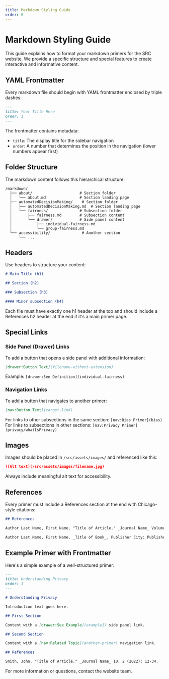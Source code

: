 ```yaml
---
title: Markdown Styling Guide
order: 0
---
```


# Markdown Styling Guide

This guide explains how to format your markdown primers for the SRC website. We provide a specific structure and special features to create interactive and informative content.

## YAML Frontmatter

Every markdown file should begin with YAML frontmatter enclosed by triple dashes:

```markdown
---
title: Your Title Here
order: 1
---
```

The frontmatter contains metadata:

- `title`: The display title for the sidebar navigation
- `order`: A number that determines the position in the navigation (lower numbers appear first)

## Folder Structure

The markdown content follows this hierarchical structure:

```
/markdown/
  ├── about/                     # Section folder
  │   └── about.md               # Section landing page
  ├── automatedDecisionMaking/    # Section folder
  │   ├── automatedDecisionMaking.md  # Section landing page
  │   └── fairness/              # Subsection folder
  │       ├── fairness.md        # Subsection content
  │       └── drawer/            # Side panel content
  │           ├── individual-fairness.md
  │           └── group-fairness.md
  └── accessibility/              # Another section
      └── ...
```

## Headers

Use headers to structure your content:

```markdown
# Main Title (h1)

## Section (h2)

### Subsection (h3)

#### Minor subsection (h4)
```

Each file must have exactly one h1 header at the top and should include a References h2 header at the end if it's a main primer page.

## Special Links

### Side Panel (Drawer) Links

To add a button that opens a side panel with additional information:

```markdown
[drawer:Button Text](filename-without-extension)
```

Example: `[drawer:See Definition](individual-fairness)`

### Navigation Links

To add a button that navigates to another primer:

```markdown
[nav:Button Text](target-link)
```

For links to other subsections in the same section: `[nav:Bias Primer](bias)`
For links to subsections in other sections: `[nav:Privacy Primer](privacy/whatIsPrivacy)`

## Images

Images should be placed in `/src/assets/images/` and referenced like this:

```markdown
![Alt text](/src/assets/images/filename.jpg)
```

Always include meaningful alt text for accessibility.

## References

Every primer must include a References section at the end with Chicago-style citations:

```markdown
## References

Author Last Name, First Name. "Title of Article." _Journal Name_ Volume, Issue (Year): Pages. DOI or URL.

Author Last Name, First Name. _Title of Book_. Publisher City: Publisher Name, Year.
```

## Example Primer with Frontmatter

Here's a simple example of a well-structured primer:

```markdown
---
title: Understanding Privacy
order: 1
---

# Understanding Privacy

Introduction text goes here.

## First Section

Content with a [drawer:See Example](example1) side panel link.

## Second Section

Content with a [nav:Related Topic](another-primer) navigation link.

## References

Smith, John. "Title of Article." _Journal Name_ 10, 2 (2022): 12-34.
```

For more information or questions, contact the website team.

